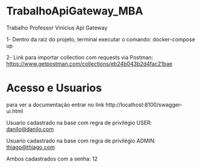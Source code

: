 # TrabalhoApiGateway_MBA
Trabalho Professor Vinicius Api Gateway 

1- Dentro da raiz do projeto, terminal executar o comando: docker-compose up

2- Link para importar collection com requests via Postman: https://www.getpostman.com/collections/eb24b043b2d4fac21bae


# Acesso e Usuarios
para ver a documentação entrar no link http://localhost:8100/swagger-ui.html

Usuario cadastrado na base com regra de privilégio USER: danilo@danilo.com

Usuario cadastrado na base com regra de privilégio ADMIN: thiago@thiago.com

Ambos cadastrados com a senha: 12

